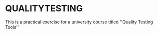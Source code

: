 # QUALITYTESTING
This is a practical exercise for a university course titled ''Quality Testing Tools''
